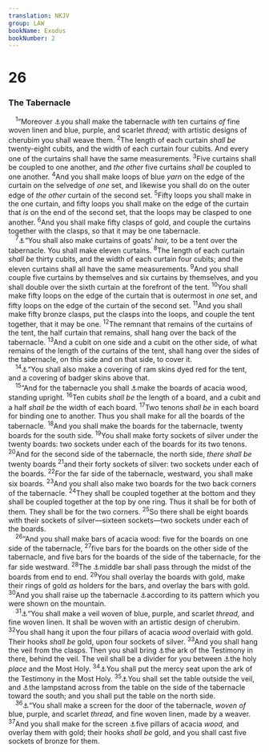 ```yaml
---
translation: NKJV
group: LAW
bookName: Exodus 
bookNumber: 2
---
```


<div class="title"><h1>26</h1><h3>The Tabernacle</h3></div>
<span class="verse xu_26_1"> <sup>1</sup>“Moreover <a data-toggle="tooltip" data-placement="bottom" title="Ex. 36:8–19">⚓</a>you shall make the tabernacle <i>with</i> ten curtains <i>of</i> fine woven linen and blue, purple, and scarlet <i>thread;</i> with artistic designs of cherubim you shall weave them. </span>
<span class="verse xu_26_2"><sup>2</sup>The length of each curtain <i>shall</i> <i>be</i> twenty-eight cubits, and the width of each curtain four cubits. And every one of the curtains shall have the same measurements. </span>
<span class="verse xu_26_3"><sup>3</sup>Five curtains shall be coupled to one another, and <i>the</i> <i>other</i> five curtains <i>shall</i> <i>be</i> coupled to one another. </span>
<span class="verse xu_26_4"><sup>4</sup>And you shall make loops of blue <i>yarn</i> on the edge of the curtain on the selvedge of <i>one</i> set, and likewise you shall do on the outer edge of <i>the</i> <i>other</i> curtain of the second set. </span>
<span class="verse xu_26_5"><sup>5</sup>Fifty loops you shall make in the one curtain, and fifty loops you shall make on the edge of the curtain that <i>is</i> on the end of the second set, that the loops may be clasped to one another. </span>
<span class="verse xu_26_6"><sup>6</sup>And you shall make fifty clasps of gold, and couple the curtains together with the clasps, so that it may be one tabernacle.<br/></span>
<span class="verse xu_26_7"> <sup>7</sup><a data-toggle="tooltip" data-placement="bottom" title="Ex. 36:14">⚓</a>“You shall also make curtains of goats’ <i>hair,</i> to be a tent over the tabernacle. You shall make eleven curtains. </span>
<span class="verse xu_26_8"><sup>8</sup>The length of each curtain <i>shall</i> <i>be</i> thirty cubits, and the width of each curtain four cubits; and the eleven curtains shall all have the same measurements. </span>
<span class="verse xu_26_9"><sup>9</sup>And you shall couple five curtains by themselves and six curtains by themselves, and you shall double over the sixth curtain at the forefront of the tent. </span>
<span class="verse xu_26_10"><sup>10</sup>You shall make fifty loops on the edge of the curtain that is outermost in <i>one</i> set, and fifty loops on the edge of the curtain of the second set. </span>
<span class="verse xu_26_11"><sup>11</sup>And you shall make fifty bronze clasps, put the clasps into the loops, and couple the tent together, that it may be one. </span>
<span class="verse xu_26_12"><sup>12</sup>The remnant that remains of the curtains of the tent, the half curtain that remains, shall hang over the back of the tabernacle. </span>
<span class="verse xu_26_13"><sup>13</sup>And a cubit on one side and a cubit on the other side, of what remains of the length of the curtains of the tent, shall hang over the sides of the tabernacle, on this side and on that side, to cover it.<br/></span>
<span class="verse xu_26_14"> <sup>14</sup><a data-toggle="tooltip" data-placement="bottom" title="Ex. 35:7, 23; 36:19">⚓</a>“You shall also make a covering of ram skins dyed red for the tent, and a covering of badger skins above that.<br/></span>
<span class="verse xu_26_15"> <sup>15</sup>“And for the tabernacle you shall <a data-toggle="tooltip" data-placement="bottom" title="Ex. 36:20–34">⚓</a>make the boards of acacia wood, standing upright. </span>
<span class="verse xu_26_16"><sup>16</sup>Ten cubits <i>shall</i> <i>be</i> the length of a board, and a cubit and a half <i>shall</i> <i>be</i> the width of each board. </span>
<span class="verse xu_26_17"><sup>17</sup>Two tenons <i>shall</i> <i>be</i> in each board for binding one to another. Thus you shall make for all the boards of the tabernacle. </span>
<span class="verse xu_26_18"><sup>18</sup>And you shall make the boards for the tabernacle, twenty boards for the south side. </span>
<span class="verse xu_26_19"><sup>19</sup>You shall make forty sockets of silver under the twenty boards: two sockets under each of the boards for its two tenons. </span>
<span class="verse xu_26_20"><sup>20</sup>And for the second side of the tabernacle, the north side, <i>there</i> <i>shall</i> <i>be</i> twenty boards </span>
<span class="verse xu_26_21"><sup>21</sup>and their forty sockets of silver: two sockets under each of the boards. </span>
<span class="verse xu_26_22"><sup>22</sup>For the far side of the tabernacle, westward, you shall make six boards. </span>
<span class="verse xu_26_23"><sup>23</sup>And you shall also make two boards for the two back corners of the tabernacle. </span>
<span class="verse xu_26_24"><sup>24</sup>They shall be coupled together at the bottom and they shall be coupled together at the top by one ring. Thus it shall be for both of them. They shall be for the two corners. </span>
<span class="verse xu_26_25"><sup>25</sup>So there shall be eight boards with their sockets of silver—sixteen sockets—two sockets under each of the boards.<br/></span>
<span class="verse xu_26_26"> <sup>26</sup>“And you shall make bars of acacia wood: five for the boards on one side of the tabernacle, </span>
<span class="verse xu_26_27"><sup>27</sup>five bars for the boards on the other side of the tabernacle, and five bars for the boards of the side of the tabernacle, for the far side westward. </span>
<span class="verse xu_26_28"><sup>28</sup>The <a data-toggle="tooltip" data-placement="bottom" title="Ex. 36:33">⚓</a>middle bar shall pass through the midst of the boards from end to end. </span>
<span class="verse xu_26_29"><sup>29</sup>You shall overlay the boards with gold, make their rings of gold <i>as</i> holders for the bars, and overlay the bars with gold. </span>
<span class="verse xu_26_30"><sup>30</sup>And you shall raise up the tabernacle <a data-toggle="tooltip" data-placement="bottom" title="Ex. 25:9, 40; 27:8; 39:32; Num. 8:4; Acts 7:44; (Heb. 8:2, 5)">⚓</a>according to its pattern which you were shown on the mountain.<br/></span>
<span class="verse xu_26_31"> <sup>31</sup><a data-toggle="tooltip" data-placement="bottom" title="Ex. 27:21; 36:35–38; Lev. 16:2; 2 Chr. 3:14; Matt. 27:51; Heb. 9:3; 10:20">⚓</a>“You shall make a veil woven of blue, purple, and scarlet <i>thread,</i> and fine woven linen. It shall be woven with an artistic design of cherubim. </span>
<span class="verse xu_26_32"><sup>32</sup>You shall hang it upon the four pillars of acacia <i>wood</i> overlaid with gold. Their hooks <i>shall</i> <i>be</i> gold, upon four sockets of silver. </span>
<span class="verse xu_26_33"><sup>33</sup>And you shall hang the veil from the clasps. Then you shall bring <a data-toggle="tooltip" data-placement="bottom" title="Ex. 25:10–16; 40:21">⚓</a>the ark of the Testimony in there, behind the veil. The veil shall be a divider for you between <a data-toggle="tooltip" data-placement="bottom" title="Lev. 16:2; Heb. 9:2, 3">⚓</a>the holy <i>place</i> and the Most Holy. </span>
<span class="verse xu_26_34"><sup>34</sup><a data-toggle="tooltip" data-placement="bottom" title="Ex. 25:17–22; 40:20; Heb. 9:5">⚓</a>You shall put the mercy seat upon the ark of the Testimony in the Most Holy. </span>
<span class="verse xu_26_35"><sup>35</sup><a data-toggle="tooltip" data-placement="bottom" title="Ex. 40:22; Heb. 9:2">⚓</a>You shall set the table outside the veil, and <a data-toggle="tooltip" data-placement="bottom" title="Ex. 40:24">⚓</a>the lampstand across from the table on the side of the tabernacle toward the south; and you shall put the table on the north side.<br/></span>
<span class="verse xu_26_36"> <sup>36</sup><a data-toggle="tooltip" data-placement="bottom" title="Ex. 36:37">⚓</a>“You shall make a screen for the door of the tabernacle, <i>woven</i> <i>of</i> blue, purple, and scarlet <i>thread,</i> and fine woven linen, made by a weaver. </span>
<span class="verse xu_26_37"><sup>37</sup>And you shall make for the screen <a data-toggle="tooltip" data-placement="bottom" title="Ex. 36:38">⚓</a>five pillars of acacia <i>wood,</i> and overlay them with gold; their hooks <i>shall</i> <i>be</i> gold, and you shall cast five sockets of bronze for them.<br/></span>
